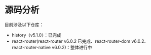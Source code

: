# 源码分析

目前涉及以下仓库：

- history（v5.1.0）：已完成
- react-router(react-router v6.0.2 已完成、react-router-dom v6.0.2、react-router-native v6.0.2)：整体进行中
